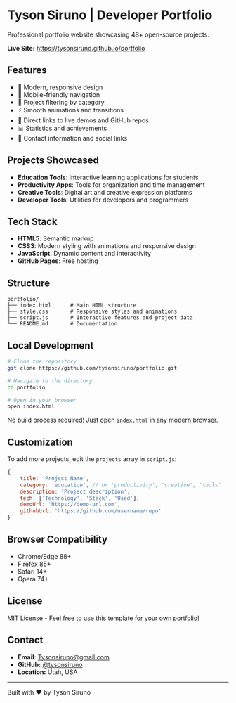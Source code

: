 # Tyson Siruno | Developer Portfolio

Professional portfolio website showcasing 48+ open-source projects.

**Live Site:** https://tysonsiruno.github.io/portfolio

## Features

- 🎨 Modern, responsive design
- 📱 Mobile-friendly navigation
- 🎯 Project filtering by category
- ⚡ Smooth animations and transitions
- 🔗 Direct links to live demos and GitHub repos
- 📊 Statistics and achievements
- 📧 Contact information and social links

## Projects Showcased

- **Education Tools**: Interactive learning applications for students
- **Productivity Apps**: Tools for organization and time management
- **Creative Tools**: Digital art and creative expression platforms
- **Developer Tools**: Utilities for developers and programmers

## Tech Stack

- **HTML5**: Semantic markup
- **CSS3**: Modern styling with animations and responsive design
- **JavaScript**: Dynamic content and interactivity
- **GitHub Pages**: Free hosting

## Structure

```
portfolio/
├── index.html      # Main HTML structure
├── style.css       # Responsive styles and animations
├── script.js       # Interactive features and project data
└── README.md       # Documentation
```

## Local Development

```bash
# Clone the repository
git clone https://github.com/tysonsiruno/portfolio.git

# Navigate to the directory
cd portfolio

# Open in your browser
open index.html
```

No build process required! Just open `index.html` in any modern browser.

## Customization

To add more projects, edit the `projects` array in `script.js`:

```javascript
{
    title: 'Project Name',
    category: 'education', // or 'productivity', 'creative', 'tools'
    description: 'Project description',
    tech: ['Technology', 'Stack', 'Used'],
    demoUrl: 'https://demo-url.com',
    githubUrl: 'https://github.com/username/repo'
}
```

## Browser Compatibility

- Chrome/Edge 88+
- Firefox 85+
- Safari 14+
- Opera 74+

## License

MIT License - Feel free to use this template for your own portfolio!

## Contact

- **Email:** Tysonsiruno@gmail.com
- **GitHub:** [@tysonsiruno](https://github.com/tysonsiruno)
- **Location:** Utah, USA

---

Built with ❤️ by Tyson Siruno

